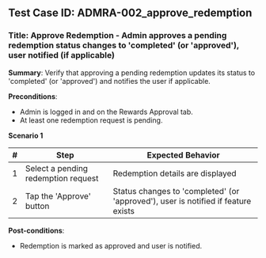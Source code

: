 ## Test Case ID: ADMRA-002_approve_redemption
### Title: Approve Redemption - Admin approves a pending redemption status changes to 'completed' (or 'approved'), user notified (if applicable)

**Summary**: Verify that approving a pending redemption updates its status to 'completed' (or 'approved') and notifies the user if applicable.

**Preconditions**: 
- Admin is logged in and on the Rewards Approval tab.
- At least one redemption request is pending.

**Scenario 1**

| # | Step                                      | Expected Behavior                                       |
|---|-------------------------------------------|--------------------------------------------------------|
| 1 | Select a pending redemption request       | Redemption details are displayed                        |
| 2 | Tap the 'Approve' button                  | Status changes to 'completed' (or 'approved'), user is notified if feature exists |

**Post-conditions**:
- Redemption is marked as approved and user is notified.
